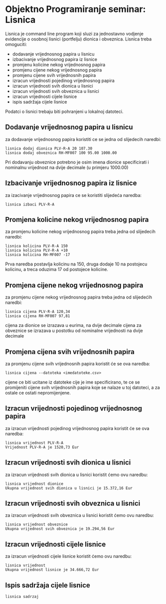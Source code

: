 # Objektno Programiranje seminar: Lisnica

Lisnica je command line program koji sluzi za jednostavno vodjenje evidencije o osobnoj lisnici (portfelju)
dionica i obveznica. Lisnica treba omoguciti:

- dodavanje vrijednosnog papira u lisnicu
- izbacivanje vrijednosnog papira iz lisnice
- promjenu kolicine nekog vrijednosnog papira
- promjenu cijene nekog vrijednosnog papira
- promjenu cijene svih vrijednosnih papira
- izracun vrijednosti pojedinog vrijednosnog papira
- izracun vrijednosti svih dionica u lisnici
- izracun vrijednosti svih obveznica u lisnici
- izracun vrijednosti cijele lisnice
- ispis sadržaja cijele lisnice

Podatci o lisnici trebaju biti pohranjeni u lokalnoj datoteci.

## Dodavanje vrijednosnog papira u lisnicu

za dodavanje vrijednosnog papira koristiti ce se jedna od slijedecih naredbi:

```
lisnica dodaj dionica PLV-R-A 20 107.30
lisnica dodaj obveznica RH-MF007 100 95.00 1000.00
```

Pri dodavanju obveznice potrebno je osim imena dionice specificirati i nominalnu
vrijednost na dvije decimale (u primjeru 1000.00)

## Izbacivanje vrijednosnog papira iz lisnice

za izacivanje vrijednosnog papira ce se koristiti slijedeća naredba:

```
lisnica izbaci PLV-R-A
```

## Promjena kolicine nekog vrijednosnog papira

za promjenu kolicine nekog vrijednosnog papira treba jedna od slijedecih naredbi:

```
lisnica kolicina PLV-R-A 150
lisnica kolicina PLV-R-A +10
lisnica kolicina RH-MF007 -17
```

Prva naredba postavlja kolicinu na 150, druga dodaje 10 na postojecu kolicinu, a
treca oduzima 17 od postojece kolicine.

## Promjena cijene nekog vrijednosnog papira

za promjenu cijene nekog vrijednosnog papira treba jedna od slijedećih naredbi:

```
lisnica cijena PLV-R-A 120,34
lisnica cijena RH-MF007 97,81
```

cijena za dionice se izrazava u eurima, na dvije decimale
cijena za obveznice se izrazava u postotku od nominalne vrijednosti na dvije decimale

## Promjena cijena svih vrijednosnih papira

za promjenu cijene svih vrijednosnih papira koristit će se ova naredba:

```
lisnica cijena --datoteka <imedatoteke.csv>
```

cijene ce biti ucitane iz datoteke cije je ime specificirano, te ce se promijeniti cijene
svih vrijednosnih papira koje se nalaze u toj datoteci, a za ostale ce ostati nepromijenjene.

## Izracun vrijednosti pojedinog vrijednosnog papira

za izracun vrijednosti pojedinog vrijednosnog papira koristit će se ova naredba:

```
lisnica vrijednost PLV-R-A
Vrijednost PLV-R-A je 1520,73 Eur
```

## Izracun vrijednosti svih dionica u lisnici

za izracun vrijednosti svih dionica u lisnici koristit ćemo ovu naredbu:

```
lisnica vrijednost dionice
Ukupna vrijednost svih dionica u lisnici je 15.372,16 Eur
```

## Izracun vrijednosti svih obveznica u lisnici

za izracun vrijednosti svih obveznica u lisnici koristit ćemo ovu naredbu:

```
lisnica vrijednost obveznice
Ukupna vrijednost svih obveznica je 19.294,56 Eur
```

## Izracun vrijednosti cijele lisnice

za izracun vrijednosti cijele lisnice koristit ćemo ovu naredbu:

```
lisnica vrijednost
Ukupna vrijednost lisnice je 34.666,72 Eur
```

## Ispis sadržaja cijele lisnice

```
lisnica sadrzaj

```
